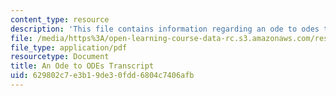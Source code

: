 ```yaml
---
content_type: resource
description: 'This file contains information regarding an ode to odes transcript. '
file: /media/https%3A/open-learning-course-data-rc.s3.amazonaws.com/res-tll-004-stem-concept-videos-fall-2013/629802c7e3b19de30fdd6804c7406afb_MITRES_TLL-004F13_AnOdeTo.pdf
file_type: application/pdf
resourcetype: Document
title: An Ode to ODEs Transcript
uid: 629802c7-e3b1-9de3-0fdd-6804c7406afb
---
```

